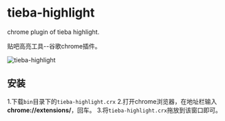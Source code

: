 # tieba-highlight 
chrome plugin of tieba highlight.

贴吧高亮工具--谷歌chrome插件。

![tieba-highlight](http://images.cnblogs.com/cnblogs_com/smallyard/756917/o_tieba-highlight.jpg)

## 安装

1.下载`bin`目录下的`tieba-highlight.crx`
2.打开chrome浏览器，在地址栏输入**chrome://extensions/**，回车。
3.将`tieba-highlight.crx`拖放到该窗口即可。

